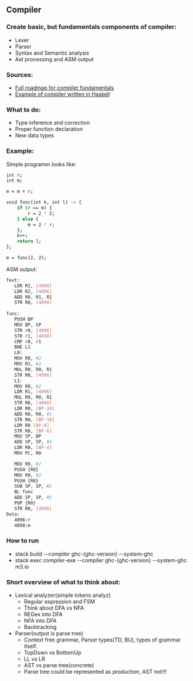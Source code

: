## Compiler
### Create basic, but fundamentals components of compiler:
* Lexer
* Parser
* Syntax and Semantic analysis
* Ast processing and ASM output

### Sources:
* [Full roadmap for compiler fundamentals](https://silcnitc.github.io/roadmap.html)
* [Example of compiler written in Haskell](https://habr.com/ru/post/581234/)

### What to do:
* Type inference and correction
* Proper function declaration
* New data types

### Example:
Simple programm looks like:
```sh
int r;
int m;

m = m + r;

void func(int k, int l) -> {
    if (r == m) {
        r = 2 * 2;
    } else {
        m = 2 * r;
    };
    k++;
    return l;
};

m = func(2, 2);
```
ASM output:
```sh
Text:
   LDR R1, [4098]
   LDR R2, [4096]
   ADD R0, R1, R2
   STR R0, [4098]
   
func:
   PUSH BP
   MOV BP, SP
   STR r0, [4096]
   STR r1, [4098]
   CMP r0, r1
   BNE L1
   L0:
   MOV R0, #2
   MOV R1, #2
   MUL R0, R0, R1
   STR R0, [4096]
   L1:
   MOV R0, #2
   LDR R1, [4096]
   MUL R0, R0, R1
   STR R0, [4098]
   LDR R0, [BP-10]
   ADD R0, R0, #1
   STR R0, [BP-10]
   LDR R0 [BP-8]
   STR R0, [BP-6]
   MOV SP, BP
   ADD SP, SP, #2
   LDR R0, [BP-4]
   MOV PC, R0

   MOV R0, #2
   PUSH {R0}
   MOV R0, #2
   PUSH {R0}
   SUB SP, SP, #2
   BL func
   ADD SP, SP, #2
   POP {R0}
   STR R0, [4098]
Data: 
   4096:r
   4098:m
```

### How to run
* stack build --compiler ghc-{ghc-version} --system-ghc
* stack exec compiler-exe --compiler ghc-{ghc-version} --system-ghc m3.io
### Short overview of what to think about:
  - Lexical analyzer(simple tokens analyz)
    * Regular expression and FSM
    * Think about DFA vs NFA
    * REGex into DFA
    * NFA into DFA
    * Backtracking
  - Parser(output is parse tree)
    * Context free grammar, Parser types(TD, BU), types of grammar itself.
    * TopDown vs BottomUp 
    * LL vs LR
    * AST vs parse tree(concrete)
    * Parse tree could be represented as production, AST not!!!
